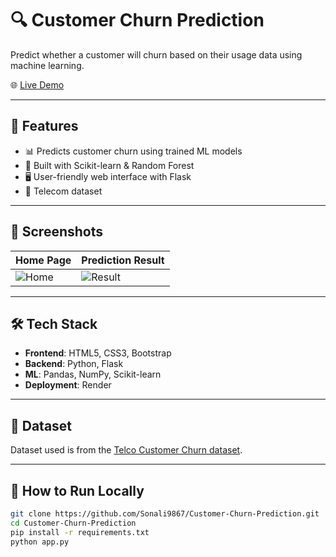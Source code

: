 # 🔍 Customer Churn Prediction

Predict whether a customer will churn based on their usage data using machine learning.

🌐 [Live Demo](https://customer-churn-prediction-sonali.onrender.com)

---

## 🚀 Features

- 📊 Predicts customer churn using trained ML models
- 🧠 Built with Scikit-learn & Random Forest
- 🖥️ User-friendly web interface with Flask
- 💾 Telecom dataset

---
## 📸 Screenshots
| Home Page | Prediction Result |
|-----------|-------------------|
| ![Home](https://raw.githubusercontent.com/Sonali9867/Customer-Churn-Prediction/main/screenshots/home.png) | ![Result](https://raw.githubusercontent.com/Sonali9867/Customer-Churn-Prediction/main/screenshots/result.png) |


---

## 🛠️ Tech Stack

- **Frontend**: HTML5, CSS3, Bootstrap
- **Backend**: Python, Flask
- **ML**: Pandas, NumPy, Scikit-learn
- **Deployment**: Render

---

## 📁 Dataset

Dataset used is from the [Telco Customer Churn dataset](https://www.kaggle.com/datasets/blastchar/telco-customer-churn).

---

## 🧪 How to Run Locally

```bash
git clone https://github.com/Sonali9867/Customer-Churn-Prediction.git
cd Customer-Churn-Prediction
pip install -r requirements.txt
python app.py

